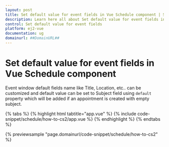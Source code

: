 ```yaml
---
layout: post
title: Set default value for event fields in Vue Schedule component | Syncfusion
description: Learn here all about Set default value for event fields in Syncfusion Vue Schedule component of Syncfusion Essential JS 2 and more.
control: Set default value for event fields 
platform: ej2-vue
documentation: ug
domainurl: ##DomainURL##
---
```


# Set default value for event fields in Vue Schedule component

Event window default fields name like Title, Location, etc.. can be customized and default value can be set to Subject field using `default` property which will be added if an appointment is created with empty subject.

{% tabs %}
{% highlight html tabtitle="app.vue" %}
{% include code-snippet/schedule/how-to-cs2/app.vue %}
{% endhighlight %}
{% endtabs %}
        
{% previewsample "page.domainurl/code-snippet/schedule/how-to-cs2" %}